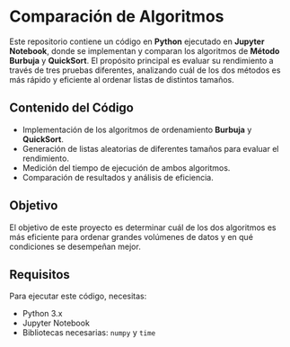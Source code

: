 # Comparación de Algoritmos 

Este repositorio contiene un código en **Python** ejecutado en **Jupyter Notebook**, donde se implementan y comparan los algoritmos de **Método Burbuja** y **QuickSort**. El propósito principal es evaluar su rendimiento a través de tres pruebas diferentes, analizando cuál de los dos métodos es más rápido y eficiente al ordenar listas de distintos tamaños.

## Contenido del Código
- Implementación de los algoritmos de ordenamiento **Burbuja** y **QuickSort**.
- Generación de listas aleatorias de diferentes tamaños para evaluar el rendimiento.
- Medición del tiempo de ejecución de ambos algoritmos.
- Comparación de resultados y análisis de eficiencia.

## Objetivo
El objetivo de este proyecto es determinar cuál de los dos algoritmos es más eficiente para ordenar grandes volúmenes de datos y en qué condiciones se desempeñan mejor.

## Requisitos
Para ejecutar este código, necesitas:
- Python 3.x
- Jupyter Notebook
- Bibliotecas necesarias: `numpy` y `time`
